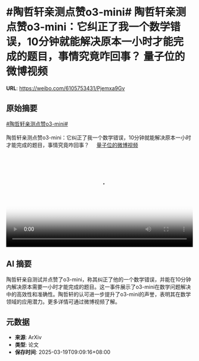 # #陶哲轩亲测点赞o3-mini# 陶哲轩亲测点赞o3-mini：它纠正了我一个数学错误，10分钟就能解决原本一小时才能完成的题目，事情究竟咋回事？ 量子位的微博视频

**URL**: https://weibo.com/6105753431/Pjemxa9Gv

## 原始摘要

<a href="https://m.weibo.cn/search?containerid=231522type%3D1%26t%3D10%26q%3D%23%E9%99%B6%E5%93%B2%E8%BD%A9%E4%BA%B2%E6%B5%8B%E7%82%B9%E8%B5%9Eo3-mini%23&amp;extparam=%23%E9%99%B6%E5%93%B2%E8%BD%A9%E4%BA%B2%E6%B5%8B%E7%82%B9%E8%B5%9Eo3-mini%23" data-hide=""><span class="surl-text">#陶哲轩亲测点赞o3-mini#</span></a> <br><br>陶哲轩亲测点赞o3-mini：它纠正了我一个数学错误，10分钟就能解决原本一小时才能完成的题目，事情究竟咋回事？ <a href="https://video.weibo.com/show?fid=1034:5145602762407949" data-hide=""><span class="url-icon"><img style="width: 1rem;height: 1rem" src="https://h5.sinaimg.cn/upload/2015/09/25/3/timeline_card_small_video_default.png" referrerpolicy="no-referrer"></span><span class="surl-text">量子位的微博视频</span></a> <br clear="both"><div style="clear: both"></div><video controls="controls" poster="https://tvax3.sinaimg.cn/orj480/006Fd7o3ly1hzl9hkrewlj30u01hcwhh.jpg" style="width: 100%"><source src="https://f.video.weibocdn.com/o0/VgXn0y3Nlx08mM2k0aIw01041200sBoW0E010.mp4?label=mp4_720p&amp;template=720x1280.24.0&amp;ori=0&amp;ps=1CwnkDw1GXwCQx&amp;Expires=1742350141&amp;ssig=7dqYarxlSk&amp;KID=unistore,video"><source src="https://f.video.weibocdn.com/o0/IAE3LGHklx08mM2jGRyE01041200j5550E010.mp4?label=mp4_hd&amp;template=540x960.24.0&amp;ori=0&amp;ps=1CwnkDw1GXwCQx&amp;Expires=1742350141&amp;ssig=puppcXWcW4&amp;KID=unistore,video"><source src="https://f.video.weibocdn.com/o0/XYe2vcYGlx08mM2k4uyA010412009oKt0E010.mp4?label=mp4_ld&amp;template=360x640.24.0&amp;ori=0&amp;ps=1CwnkDw1GXwCQx&amp;Expires=1742350141&amp;ssig=IUvPHbkSvi&amp;KID=unistore,video"><p>视频无法显示，请前往<a href="https://video.weibo.com/show?fid=1034%3A5145602762407949" target="_blank" rel="noopener noreferrer">微博视频</a>观看。</p></video>

## AI 摘要

陶哲轩亲自测试并点赞了o3-mini，称其纠正了他的一个数学错误，并能在10分钟内解决原本需要一小时才能完成的题目。这一事件展示了o3-mini在数学问题解决中的高效性和准确性。陶哲轩的认可进一步提升了o3-mini的声誉，表明其在数学领域的应用潜力。更多详情可通过微博视频了解。

## 元数据

- **来源**: ArXiv
- **类型**: 论文
- **保存时间**: 2025-03-19T09:09:16+08:00
